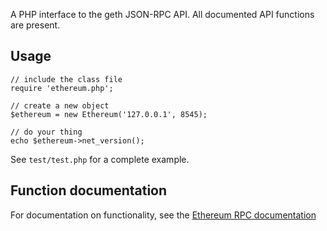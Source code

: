 A PHP interface to the geth JSON-RPC API. All documented API functions are present.

## Usage
    // include the class file
    require 'ethereum.php';
    
    // create a new object
    $ethereum = new Ethereum('127.0.0.1', 8545);
    
    // do your thing
    echo $ethereum->net_version();

See `test/test.php` for a complete example. 

## Function documentation
For documentation on functionality, see the [Ethereum RPC documentation](http://ethereum.gitbooks.io/frontier-guide/content/rpc.html)

